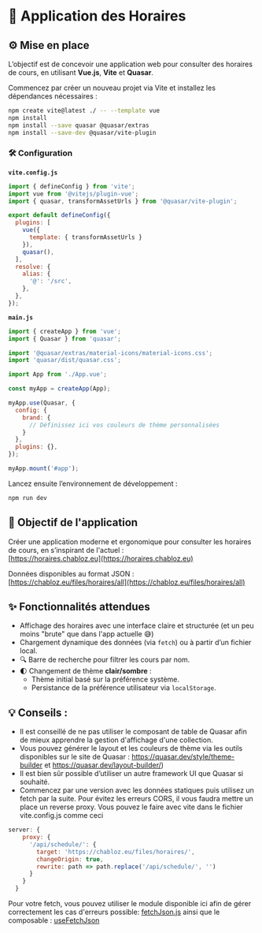 # **📆 Application des Horaires**

## **⚙️ Mise en place**

L’objectif est de concevoir une application web pour consulter des horaires de cours, en utilisant **Vue.js**, **Vite** et **Quasar**.

Commencez par créer un nouveau projet via Vite et installez les dépendances nécessaires :

```bash
npm create vite@latest ./ -- --template vue
npm install
npm install --save quasar @quasar/extras
npm install --save-dev @quasar/vite-plugin
```

### **🛠️ Configuration**

**`vite.config.js`**

```js
import { defineConfig } from 'vite';
import vue from '@vitejs/plugin-vue';
import { quasar, transformAssetUrls } from '@quasar/vite-plugin';

export default defineConfig({
  plugins: [
    vue({
      template: { transformAssetUrls }
    }),
    quasar(),
  ],
  resolve: {
    alias: {
      '@': '/src',
    },
  },
});
```

**`main.js`**

```js
import { createApp } from 'vue';
import { Quasar } from 'quasar';

import '@quasar/extras/material-icons/material-icons.css';
import 'quasar/dist/quasar.css';

import App from './App.vue';

const myApp = createApp(App);

myApp.use(Quasar, {
  config: {
    brand: {
      // Définissez ici vos couleurs de thème personnalisées
    }
  },
  plugins: {},
});

myApp.mount('#app');
```

Lancez ensuite l’environnement de développement :

```bash
npm run dev
```

## **🎯 Objectif de l'application**

Créer une application moderne et ergonomique pour consulter les horaires de cours, en s’inspirant de l'actuel :  
[https://horaires.chabloz.eu](https://horaires.chabloz.eu)

Données disponibles au format JSON :  
[https://chabloz.eu/files/horaires/all](https://chabloz.eu/files/horaires/all)

## **✨ Fonctionnalités attendues**

- Affichage des horaires avec une interface claire et structurée (et un peu moins "brute" que dans l'app actuelle 😅)
- Chargement dynamique des données (via `fetch`) ou à partir d’un fichier local.
- 🔍 Barre de recherche pour filtrer les cours par nom.
- 🌓 Changement de thème **clair/sombre** :
  - Thème initial basé sur la préférence système.
  - Persistance de la préférence utilisateur via `localStorage`.

## **💡 Conseils :**

- Il est conseillé de ne pas utiliser le composant de table de Quasar afin de mieux apprendre la gestion d'affichage d'une collection.
- Vous pouvez générer le layout et les couleurs de thème via les outils disponibles sur le site de Quasar : https://quasar.dev/style/theme-builder et https://quasar.dev/layout-builder/)
- Il est bien sûr possible d’utiliser un autre framework UI que Quasar si souhaité.
- Commencez par une version avec les données statiques puis utilisez un fetch par la suite. Pour évitez les erreurs CORS, il vous faudra mettre un place un reverse proxy. Vous pouvez le faire avec vite dans le fichier vite.config.js comme ceci

```js
server: {
    proxy: {
      '/api/schedule/': {
        target: 'https://chabloz.eu/files/horaires/',
        changeOrigin: true,
        rewrite: path => path.replace('/api/schedule/', '')
      }
    }
  }
```

Pour votre fetch, vous pouvez utiliser le module disponible ici afin de gérer correctement les cas d'erreurs possible: [fetchJson.js](../utils/fetchJson.js)
ainsi que le composable :  [useFetchJson](../composables/useFetchJson.js)
